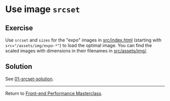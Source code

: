 # Use image `srcset`

## Exercise

Use `srcset` and `sizes` for the "expo" images in [src/index.html](src/index.html) (starting with `src="/assets/img/expo-*"`) to load the optimal image.
You can find the scaled images with dimensions in their filenames in [src/assets/img/](src/assets/img/).


## Solution

See [01-srcset-solution](https://github.com/voorhoede/performance-masterclass-2017-10/tree/01-srcset-solution).

---

Return to [Front-end Performance Masterclass](https://github.com/voorhoede/performance-masterclass-2017-10).
